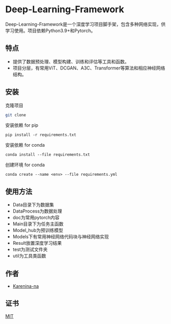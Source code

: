 # Deep-Learning-Framework
Deep-Learning-Framework是一个深度学习项目脚手架，包含多种网络实现，供学习使用。项目依赖Python3.9+和Pytorch。
## 特点

- 提供了数据预处理、模型构建、训练和评估等工具和函数。
- 项目分层，有常用ViT、DCGAN、A3C、Transformer等算法和相应神经网络结构。


## 安装

克隆项目

```bash
git clone
```

安装依赖 for pip

```shell
pip install -r requirements.txt
```

安装依赖 for conda

```shell
conda install --file requirements.txt
```

创建环境 for conda

```shell
conda create --name <env> --file requirements.yml
```


## 使用方法

- Data目录下为数据集
- DataProcess为数据处理
- doc为常用pytorch内容
- Main目录下为任务主函数
- Model_hub为预训练模型
- Models下有常用神经网络代码块与神经网络实现
- Result放置深度学习结果
- test为测试文件夹
- util为工具类函数


## 作者

- [Karenina-na](https://github.com/Karenina-na)


## 证书

[MIT](https://choosealicense.com/licenses/mit/)